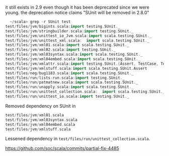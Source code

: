 it still exists in 2.9 even though it has been deprecated since we were young. the deprecation notice claims "SUnit will be removed in 2.8.0"
```scala
  ~/scala> grep -r SUnit test
test/files/jvm/bigints.scala:import testing.SUnit._
test/files/jvm/stringbuilder.scala:import testing.SUnit._
test/files/jvm/unittest_io_Jvm.scala:import scala.testing.SUnit._
test/files/jvm/unittest_xml.scala:  import scala.testing.SUnit._
test/files/jvm/xml01.scala:import scala.testing.SUnit._ 
test/files/jvm/xml02.scala:import testing.SUnit._
test/files/jvm/xml03syntax.scala:import scala.testing.SUnit._
test/files/jvm/xml04embed.scala:import scala.testing.SUnit._
test/files/jvm/xmlattr.scala:import testing.SUnit.{Assert, TestCase, TestConsoleMain, TestSuite}
test/files/jvm/xmlstuff.scala:import scala.testing.SUnit.Assert
test/files/neg/bug1183.scala:import scala.testing.SUnit._
test/files/run/lists-run.scala:import testing.SUnit._
test/files/run/patmatnew.scala:import scala.testing.SUnit._
test/files/run/unapply.scala:import scala.testing.SUnit._
test/files/run/unittest_collection.scala:  import scala.testing.SUnit._
test/files/run/unittest_io.scala:import testing.SUnit._
```
Removed dependency on SUnit in
```scala
test/files/jvm/xml01.scala
test/files/jvm/xml03syntax.scala
test/files/jvm/xml04embed.scala
test/files/jvm/xmlstuff.scala
```

Lessened dependency in `test/files/run/unittest_collection.scala`.

https://github.com/soc/scala/commits/partial-fix-4485
